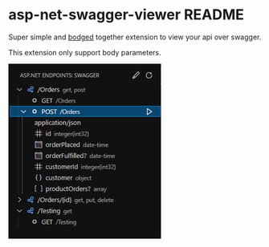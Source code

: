 # asp-net-swagger-viewer README

Super simple and [bodged](https://www.youtube.com/watch?v=lIFE7h3m40U) together extension to view your api over swagger.

This extension only support body parameters.

![screenshot](./images/screenshot.jpg)
